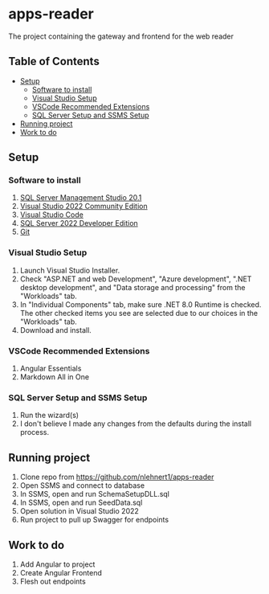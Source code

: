 # apps-reader <!-- omit in toc -->
The project containing the gateway and frontend for the web reader
## Table of Contents <!-- omit in toc -->
- [Setup](#setup)
  - [Software to install](#software-to-install)
  - [Visual Studio Setup](#visual-studio-setup)
  - [VSCode Recommended Extensions](#vscode-recommended-extensions)
  - [SQL Server Setup and SSMS Setup](#sql-server-setup-and-ssms-setup)
- [Running project](#running-project)
- [Work to do](#work-to-do)

## Setup

### Software to install
1. [SQL Server Management Studio 20.1](https://learn.microsoft.com/en-us/sql/ssms/download-sql-server-management-studio-ssms?view=sql-server-ver16#download-ssms)
2. [Visual Studio 2022 Community Edition](https://visualstudio.microsoft.com/vs/)
3. [Visual Studio Code](https://code.visualstudio.com/)
4. [SQL Server 2022 Developer Edition](https://www.microsoft.com/en-us/sql-server/sql-server-downloads)
5. [Git](https://git-scm.com/download/win)

### Visual Studio Setup
1. Launch Visual Studio Installer.
2. Check "ASP.NET and web Development", "Azure development", ".NET desktop development", and "Data storage and processing" from the "Workloads" tab.
3. In "Individual Components" tab, make sure .NET 8.0 Runtime is checked. The other checked items you see are selected due to our choices in the "Workloads" tab.
4. Download and install.

### VSCode Recommended Extensions
1. Angular Essentials
2. Markdown All in One

### SQL Server Setup and SSMS Setup
1. Run the wizard(s)
2. I don't believe I made any changes from the defaults during the install process.

## Running project
1. Clone repo from https://github.com/nlehnert1/apps-reader
2. Open SSMS and connect to database
3. In SSMS, open and run SchemaSetupDLL.sql
4. In SSMS, open and run SeedData.sql
5. Open solution in Visual Studio 2022
6. Run project to pull up Swagger for endpoints

## Work to do
1. Add Angular to project
2. Create Angular Frontend
3. Flesh out endpoints